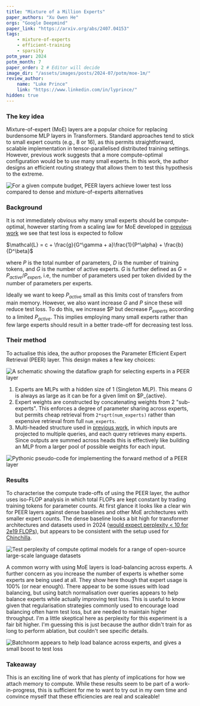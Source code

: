 ```yaml
---
title: "Mixture of a Million Experts"
paper_authors: "Xu Owen He"
orgs: "Google Deepmind"
paper_link: "https://arxiv.org/abs/2407.04153"
tags:
    - mixture-of-experts
    - efficient-training
    - sparsity
potm_year: 2024
potm_month: 7
paper_order: 2 # Editor will decide
image_dir: "/assets/images/posts/2024-07/potm/moe-1m/"
review_author:
    name: "Luke Prince"
    link: "https://www.linkedin.com/in/lyprince/"
hidden: true
---
```


### The key idea

Mixture-of-expert (MoE) layers are a popular choice for replacing burdensome MLP layers in Transformers. Standard approaches tend to stick to small expert counts (e.g., 8 or 16), as this permits straightforward, scalable implementation in tensor-parallelised distributed training settings. However, previous work suggests that a more compute-optimal configuration would be to use many small experts. In this work, the author designs an efficient routing strategy that allows them to test this hypothesis to the extreme.

<img src="{{ page.image_dir | append: 'FIG-Isoflop.png' | relative_url }}" alt="For a given compute budget, PEER layers achieve lower test loss compared to dense and mixture-of-experts alternatives">

### Background

It is not immediately obvious why many small experts should be compute-optimal, however starting from a scaling law for MoE developed in [previous work](https://arxiv.org/abs/2402.07871) we see that test loss is expected to follow

$\mathcal{L} = c + \frac{g}{G^\gamma + a}\frac{1}{P^\alpha} + \frac{b}{D^\beta}$

where $P$ is the total number of parameters, $D$ is the number of training tokens, and $G$ is the number of active experts. $G$ is further defined as $G = P_{active}/P_{expert}$, i.e, the number of parameters used per token divided by the number of parameters per experts.

Ideally we want to keep $P_{active}$ small as this limits cost of transfers from main memory. However, we also want increase $G$ and $P$ since these will reduce test loss. To do this, we increase $P but decrease $P_{experts}$ according to a limited $P_{active}$. This implies employing many small experts rather than few large experts should result in a better trade-off for decreasing test loss.

### Their method

To actualise this idea, the author proposes the Parameter Efficient Expert Retrieval (PEER) layer. This design makes a few key choices:

<img src="{{ page.image_dir | append: 'FIG-Schema.png' | relative_url }}" alt="A schematic showing the dataflow graph for selecting experts in a PEER layer">

1. Experts are MLPs with a hidden size of 1 (Singleton MLP). This means $G$ is always as large as it can be for a given limit on $P_{active}.
2. Expert weights are constructed by concatenating weights from 2 "sub-experts". This enforces a degree of parameter sharing across experts, but permits cheap retrieval from `2*sqrt(num_experts)` rather than expensive retrieval from full `num_experts`.
3. Multi-headed structure used in [previous work](https://arxiv.org/abs/1907.05242), in which inputs are projected to multiple queries, and each query retrieves many experts. Since outputs are summed across heads this is effectively like building an MLP from a larger pool of possible weights for each input.

<img src="{{ page.image_dir | append: 'ALGO-PEER.png' | relative_url }}" alt="Pythonic pseudo-code for implementing the forward method of a PEER layer">

### Results

To characterise the compute trade-offs of using the PEER layer, the author uses iso-FLOP analysis in which total FLOPs are kept constant by trading training tokens for parameter counts. At first glance it looks like a clear win for PEER layers against dense baselines and other MoE architectures with smaller expert counts. The dense baseline looks a bit high for transformer architectures and datasets used in 2024 ([would expect perplexity < 10 for 2e19 FLOPs](https://arxiv.org/abs/2304.03208)), but appears to be consistent with the setup used for [Chinchilla](https://arxiv.org/abs/2203.15556).

<img src="{{ page.image_dir | append: 'TBL-PPL.png' | relative_url }}" alt="Test perplexity of compute optimal models for a range of open-source large-scale language datasets">

A common worry with using MoE layers is load-balancing across experts. A further concern as you increase the number of experts is whether some experts are being used at all. They show here though that expert usage is 100% (or near enough). There appear to be some issues with load balancing, but using batch normalisation over queries appears to help balance experts while actually improving test loss. This is useful to know given that regularisation strategies commonly used to encourage load balancing often harm test loss, but are needed to maintain higher throughput. I'm a little skeptical here as perplexity for this experiment is a fair bit higher. I'm guessing this is just because the author didn't train for as long to perform ablation, but couldn't see specific details.

<img src="{{ page.image_dir | append: 'TBL-Batchnorm-Balance.png' | relative_url }}" alt="Batchnorm appears to help load balance across experts, and gives a small boost to test loss">

### Takeaway

This is an exciting line of work that has plenty of implications for how we attach memory to compute. While these results seem to be part of a work-in-progress, this is sufficient for me to want to try out in my own time and convince myself that these efficiencies are real and scaleable!
